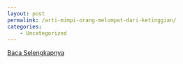 ```yaml
---
layout: post
permalink: /arti-mimpi-orang-melompat-dari-ketinggian/
categories:
    - Uncategorized
---
```


[Baca Selengkapnya](/02)